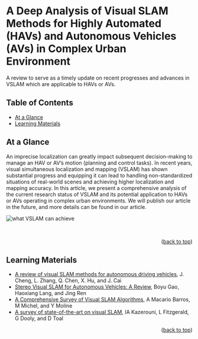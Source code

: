 # A Deep Analysis of Visual SLAM Methods for Highly Automated (HAVs) and Autonomous Vehicles (AVs) in Complex  Urban Environment
A review to serve as a timely update on recent progresses and advances in VSLAM which are applicable to HAVs or AVs.

## Table of Contents
- [At a Glance](#at-a-glance)
- [Learning Materials](#learning-materials)
  
## At a Glance
An imprecise localization can greatly impact subsequent decision-making to manage an HAV or AV’s motion (planning and control tasks). In recent years, visual simultaneous localization and mapping (VSLAM) has shown substantial progress and equipping it can lead to handling non-standardized situations of real-world scenes and achieving higher localization and mapping accuracy. In this article, we present a comprehensive analysis of the current research status of VSLAM and its potential application to HAVs or AVs operating in complex urban environments. We will publish our article in the future, and more details can be found in our article.
<br/>

![what VSLAM can achieve](https://github.com/bumblebee15138/A-Deep-Analysis-of-VSLAM-Methods-for-HAVs-and-AVs-in-Complex-Urban-Environment/blob/main/assets/what%20VSLAM%20can%20achieve.png)

<br/>
<p align="right">(<a href="#top">back to top</a>)</p>

## Learning Materials
- [A review of visual SLAM methods for autonomous driving vehicles](https://www.sciencedirect.com/science/article/pii/S0952197622001853), J. Cheng, L. Zhang, Q. Chen, X. Hu, and J. Cai
- [Stereo Visual SLAM for Autonomous Vehicles: A Review](https://ieeexplore.ieee.org/abstract/document/9283161), Boyu Gao, Haoxiang Lang, and Jing Ren
- [A Comprehensive Survey of Visual SLAM Algorithms](https://www.mdpi.com/2218-6581/11/1/24), A Macario Barros, M Michel, and Y Moline
- [A survey of state-of-the-art on visual SLAM](https://www.sciencedirect.com/science/article/pii/S0957417422010156), IA Kazerouni, L Fitzgerald, G Dooly, and D Toal
<p align="right">(<a href="#top">back to top</a>)</p>

## 

